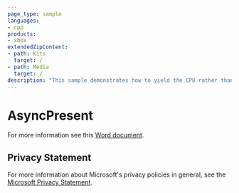 ```yaml
---
page_type: sample
languages:
- cpp
products:
- xbox
extendedZipContent:
- path: Kits
  target: /
- path: Media
  target: /
description: "This sample demonstrates how to yield the CPU rather than stalling when the title calls Present for Xbox One."
---
```


# AsyncPresent

For more information see this [Word document](https://github.com/microsoft/Xbox-ATG-Samples/blob/master/XDKSamples/Graphics/AsyncPresent/Readme.docx).

## Privacy Statement

For more information about Microsoft's privacy policies in general, see the [Microsoft Privacy Statement](https://privacy.microsoft.com/privacystatement/).
